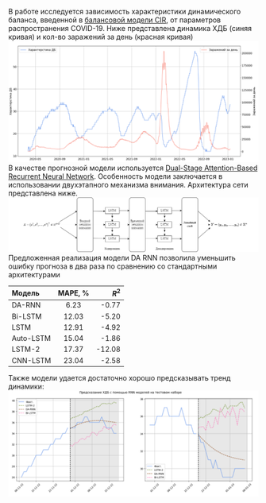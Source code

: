 В работе исследуется зависимость характеристики 
динамического баланса, введенной в [балансовой модели CIR](https://www.researchgate.net/publication/355017277_Balance_Model_of_COVID-19_Epidemic_Based_on_Percentage_Growth_RateBalansovaa_model_epidemii_COVID-19_na_osnove_procentnogo_prirosta), 
от параметров распространения COVID-19. Ниже представлена динамика ХДБ (синяя кривая) 
и кол-во заражений за день (красная кривая)
![alt text](./img/hdb.PNG)
В качестве прогнозной модели используется [Dual-Stage Attention-Based Recurrent Neural Network](https://www.researchgate.net/publication/316031353_A_Dual-Stage_Attention-Based_Recurrent_Neural_Network_for_Time_Series_Prediction).
Особенность модели заключается в использовании двухэтапного механизма внимания.
Архитектура сети представлена ниже.
![alt text](./img/DA_RNN_model.PNG)
Предложенная реализация модели DA RNN позволила уменьшить ошибку прогноза в два раза 
по сравнению со стандартными архитектурами 

| Модель      | MAPE, % | $R^2$     |
| :---        |    :----:   |          ---: |
| DA-RNN      | 6.23       |-0.77   |
| Bi-LSTM   | 12.03        |-5.20      |
| LSTM   | 12.91        |-4.92      |
| Auto-LSTM   | 15.04        |-1.86      |
| LSTM-2   | 17.37        |-12.08      |
| CNN-LSTM   | 23.04        |-2.58      |

Также модели удается достаточно хорошо предсказывать тренд динамики:
![alt text](./img/test_predict.PNG)